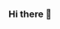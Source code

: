 ### Hi there 👋
<!--
- 🔭 I’m currently working on myself
    VIVA LA VIDA!!!
----------------------------------------
